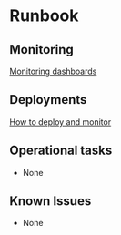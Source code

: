 # Runbook

## Monitoring

[Monitoring dashboards](MONITORING.md)

## Deployments

[How to deploy and monitor](DEPLOYMENT.md)

## Operational tasks
- None

## Known Issues
- None